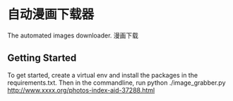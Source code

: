# 自动漫画下载器

The automated images downloader.
漫画下载

## Getting Started

To get started, create a virtual env and install the packages in the requirements.txt.
Then in the commandline, run
python ./image_grabber.py http://www.xxxx.org/photos-index-aid-37288.html
